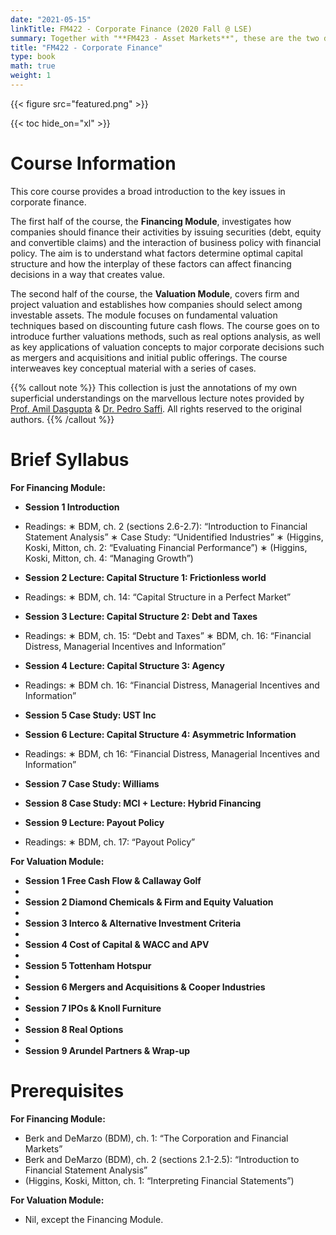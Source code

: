 ```yaml
---
date: "2021-05-15"
linkTitle: FM422 - Corporate Finance (2020 Fall @ LSE)
summary: Together with "**FM423 - Asset Markets**", these are the two dedicated core courses in the first term of LSE's flagship MSc Finance (FPE) Program.
title: "FM422 - Corporate Finance"
type: book
math: true
weight: 1
---
```


{{< figure src="featured.png" >}}

{{< toc hide_on="xl" >}}

# Course Information

This core course provides a broad introduction to the key issues in corporate finance. 

The first half of the course, the **Financing Module**, investigates how companies should finance their activities by issuing securities (debt, equity and convertible claims) and the interaction of business policy with financial policy. The aim is to understand what factors determine optimal capital structure and how the interplay of these factors can affect financing decisions in a way that creates value. 

The second half of the course, the **Valuation Module**, covers firm and project valuation and establishes how companies should select among investable assets. The module focuses on fundamental valuation techniques based on discounting future cash flows. The course goes on to introduce further valuations methods, such as real options analysis, as well as key applications of valuation concepts to major corporate decisions such as mergers and acquisitions and initial public offerings. The course interweaves key conceptual material with a series of cases.

{{% callout note %}}
This collection is just the annotations of my own superficial understandings on the marvellous lecture notes provided by [Prof. Amil Dasgupta](https://personal.lse.ac.uk/dasgupt2/) & [Dr. Pedro Saffi](https://pedrosaffi.com/). All rights reserved to the original authors. 
{{% /callout %}}

# Brief Syllabus

**For Financing Module:**

* **Session 1 Introduction**

- Readings:
∗ BDM, ch. 2 (sections 2.6-2.7): “Introduction to Financial Statement Analysis”
∗ Case Study: “Unidentified Industries”
∗ (Higgins, Koski, Mitton, ch. 2:  “Evaluating Financial Performance”)
∗ (Higgins, Koski, Mitton, ch. 4: “Managing Growth”)

* **Session 2 Lecture: Capital Structure 1: Frictionless world**

- Readings:
∗ BDM, ch.  14:  “Capital Structure in a Perfect Market”

*	**Session 3 Lecture: Capital Structure 2: Debt and Taxes**

- Readings:
∗ BDM, ch. 15: “Debt and Taxes”
∗ BDM, ch. 16: “Financial Distress, Managerial Incentives and Information”

*	**Session 4 Lecture: Capital Structure 3: Agency**

- Readings:
∗ BDM ch. 16: “Financial Distress, Managerial Incentives and Information”

*	**Session 5 Case Study: UST Inc**

*	**Session 6 Lecture: Capital Structure 4: Asymmetric Information**

- Readings:
∗ BDM, ch 16: “Financial Distress, Managerial Incentives and Information”

*	**Session 7 Case Study: Williams**

*	**Session 8 Case Study: MCI + Lecture: Hybrid Financing**

*	**Session 9 Lecture: Payout Policy**

- Readings:
∗ BDM, ch. 17: “Payout Policy”



**For Valuation Module:**

*	**Session 1	Free Cash Flow & Callaway Golf**
*	
*	**Session 2	Diamond Chemicals & Firm and Equity Valuation**
*	
*	**Session 3	Interco & Alternative Investment Criteria**
*	
*	**Session 4	Cost of Capital & WACC and APV**
*	
*	**Session 5	Tottenham Hotspur**
*	
*	**Session 6	Mergers and Acquisitions & Cooper Industries**
*	
*	**Session 7	IPOs & Knoll Furniture**
*	
*	**Session 8	Real Options**
*	
*	**Session 9	Arundel Partners & Wrap-up**



# Prerequisites

**For Financing Module:**

- Berk and DeMarzo (BDM), ch. 1: “The Corporation and Financial Markets”
- Berk and DeMarzo (BDM), ch. 2 (sections 2.1-2.5): “Introduction to Financial Statement Analysis”
- (Higgins, Koski, Mitton, ch. 1: “Interpreting Financial Statements”)

**For Valuation Module:**

- Nil, except the Financing Module.
